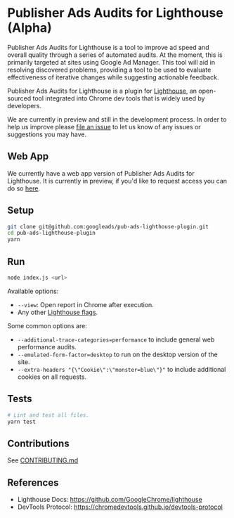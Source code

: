 # Publisher Ads Audits for Lighthouse (Alpha)

Publisher Ads Audits for Lighthouse is a tool to improve ad speed and overall quality through a series of automated audits. At the moment, this is primarily targeted at sites using Google Ad Manager. This tool will aid in resolving discovered problems, providing a tool to be used to evaluate effectiveness of iterative changes while suggesting actionable feedback.

Publisher Ads Audits for Lighthouse is a plugin for [Lighthouse](https://github.com/GoogleChrome/lighthouse), an open-sourced tool integrated into Chrome dev tools that is widely used by developers.

We are currently in preview and still in the development process. In order to help us improve please [file an issue](https://github.com/googleads/pub-ads-lighthouse-plugin/issues) to let us know of any issues or suggestions you may have.

## Web App

We currently have a web app version of Publisher Ads Audits for Lighthouse. It is currently in preview, if you'd like to request access you can do so [here](https://forms.gle/1tYvRjrkwPXYUpLW8).

## Setup

```sh
git clone git@github.com:googleads/pub-ads-lighthouse-plugin.git
cd pub-ads-lighthouse-plugin
yarn
```

## Run

```sh
node index.js <url>
```

Available options:
-   `--view`: Open report in Chrome after execution.
-   Any other [Lighthouse flags](https://github.com/GoogleChrome/lighthouse/#cli-options).

Some common options are:

-   `--additional-trace-categories=performance` to include general web
    performance audits.
-   `--emulated-form-factor=desktop` to run on the desktop version of the site.
-   `--extra-headers "{\"Cookie\":\"monster=blue\"}"` to include additional
    cookies on all requests.

## Tests
```sh
# Lint and test all files.
yarn test
```


## Contributions

See [CONTRIBUTING.md](https://github.com/googleads/pub-ads-lighthouse-plugin/blob/master/lighthouse-plugin-ad-speed-insights/CONTRIBUTING.md)




## References

-   Lighthouse Docs: https://github.com/GoogleChrome/lighthouse
-   DevTools Protocol: https://chromedevtools.github.io/devtools-protocol
